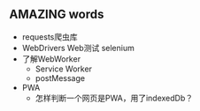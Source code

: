 ## AMAZING words
+ requests爬虫库
+ WebDrivers Web测试 selenium
+ 了解WebWorker
    +  Service Worker
    + postMessage
+ PWA
    + 怎样判断一个网页是PWA，用了indexedDb？